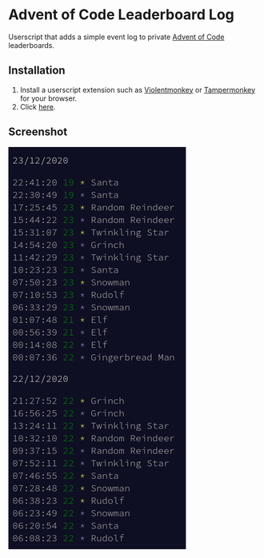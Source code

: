 # Advent of Code Leaderboard Log

Userscript that adds a simple event log to private [Advent of Code](https://adventofcode.com/) leaderboards.

## Installation

1. Install a userscript extension such as [Violentmonkey](https://violentmonkey.github.io/) or [Tampermonkey](https://www.tampermonkey.net/) for your browser.
2. Click [here](https://github.com/jhenninger/aoc-leaderboard-log/releases/latest/download/aoc-leaderboard-log.user.js).

## Screenshot

![Leaderboard Log](screenshot.webp)